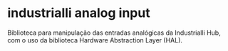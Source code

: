 # industrialli analog input

Biblioteca para manipulação das entradas analógicas da Industrialli Hub, com o uso da biblioteca Hardware Abstraction Layer (HAL).
